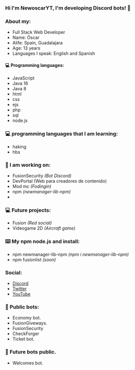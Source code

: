 ### Hi I'm NewoscarYT, I'm developing Discord bots! 🎉

### About my:
- Full Stack Web Developer
- Name: Óscar
- Alife: Spain, Guadalajara
- Age: 13 years 
- Languages I speak: English and Spanish

#### 💻 Programming languages:
- JavaScript
- Java 16
- Java 8
- html 
- css
- ejs
- php
- sql
- node.js


### 💻 programming languages that I am learning:
- haking
- hbs

### 🤖 I am working on:
- FusionSecurity *(Bot Discord)*
- DevPortal (Web para creadores de contenido)
- Mod mc *(Fodingin)*
- npm *(newmanager-lib-npm)*
- 
### 💻 Future projects:
- Fusion *(Red social)*
- Videogame 2D *(Aircraft game)*

### ⌨️ My npm node.js and install:

- npm newmanager-lib-npm *(npm i newmanager-lib-npm)*
- npm fusionlist *(soon)*

### Social: </br>
- [Discord](https://discord.com/users/739421873816993835)<br>
- [Twitter](https://twitter.com/NewoscarY)<br>
- [YouTube](https://www.youtube.com/channel/UCTid5m-A1NMRP1-5olcRSCw)<br>

### 🤖 Public bots:
- Economy bot.
- FusionGiveways.
- FusionSecurity
- CheckForger
- Ticket bot.
### 🤖 Future bots public.
- Welcomes bot.


<!---
<br>
<a href="https://github.com/NewoscarYT">
  <img align="center" src="https://github-readme-stats.vercel.app/api/top-langs/?username=Izanesp06&theme=dracula&hide_langs_below=1" />
</a>-->
